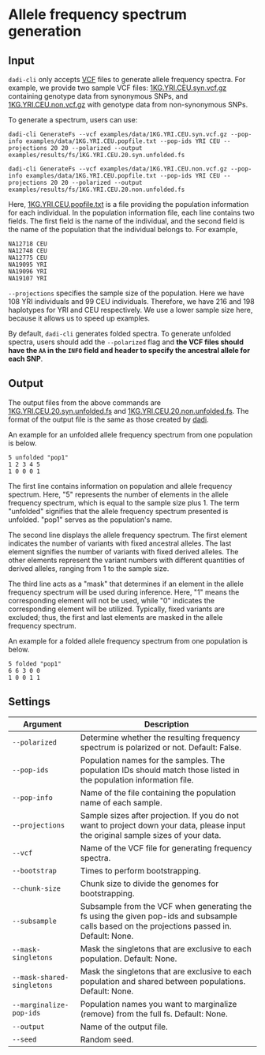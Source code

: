 # Allele frequency spectrum generation

## Input

`dadi-cli` only accepts [VCF](https://samtools.github.io/hts-specs/VCFv4.2.pdf) files to generate allele frequency spectra. For example, we provide two sample VCF files: [1KG.YRI.CEU.syn.vcf.gz](https://github.com/xin-huang/dadi-cli/blob/master/examples/data/1KG.YRI.CEU.syn.vcf.gz) containing genotype data from synonymous SNPs, and [1KG.YRI.CEU.non.vcf.gz](https://github.com/xin-huang/dadi-cli/blob/master/examples/data/1KG.YRI.CEU.non.vcf.gz) with genotype data from non-synonymous SNPs.

To generate a spectrum, users can use:

```
dadi-cli GenerateFs --vcf examples/data/1KG.YRI.CEU.syn.vcf.gz --pop-info examples/data/1KG.YRI.CEU.popfile.txt --pop-ids YRI CEU --projections 20 20 --polarized --output examples/results/fs/1KG.YRI.CEU.20.syn.unfolded.fs

dadi-cli GenerateFs --vcf examples/data/1KG.YRI.CEU.non.vcf.gz --pop-info examples/data/1KG.YRI.CEU.popfile.txt --pop-ids YRI CEU --projections 20 20 --polarized --output examples/results/fs/1KG.YRI.CEU.20.non.unfolded.fs
```

Here, [1KG.YRI.CEU.popfile.txt](https://github.com/xin-huang/dadi-cli/blob/master/examples/data/1KG.YRI.CEU.popfile.txt) is a file providing the population information for each individual. In the population information file, each line contains two fields. The first field is the name of the individual, and the second field is the name of the population that the individual belongs to. For example,

```
NA12718 CEU
NA12748 CEU
NA12775 CEU
NA19095 YRI
NA19096 YRI
NA19107 YRI
```

`--projections` specifies the sample size of the population. Here we have 108 YRI individuals and 99 CEU individuals. Therefore, we have 216 and 198 haplotypes for YRI and CEU respectively. We use a lower sample size here, because it allows us to speed up examples.

By default, `dadi-cli` generates folded spectra. To generate unfolded spectra, users should add the `--polarized` flag and **the VCF files should have the `AA` in the `INFO` field and header to specify the ancestral allele for each SNP**.

## Output

The output files from the above commands are [1KG.YRI.CEU.20.syn.unfolded.fs](https://github.com/xin-huang/dadi-cli/blob/master/examples/results/fs/1KG.YRI.CEU.20.syn.unfolded.fs) and [1KG.YRI.CEU.20.non.unfolded.fs](https://github.com/xin-huang/dadi-cli/blob/master/examples/results/fs/1KG.YRI.CEU.20.non.unfolded.fs). The format of the output file is the same as those created by [dadi](https://dadi.readthedocs.io).

An example for an unfolded allele frequency spectrum from one population is below.

```
5 unfolded "pop1"
1 2 3 4 5
1 0 0 0 1
```

The first line contains information on population and allele frequency spectrum. Here, "5" represents the number of elements in the allele frequency spectrum, which is equal to the sample size plus 1. The term "unfolded" signifies that the allele frequency spectrum presented is unfolded. "pop1" serves as the population's name.

The second line displays the allele frequency spectrum. The first element indicates the number of variants with fixed ancestral alleles. The last element signifies the number of variants with fixed derived alleles. The other elements represent the variant numbers with different quantities of derived alleles, ranging from 1 to the sample size.

The third line acts as a "mask" that determines if an element in the allele frequency spectrum will be used during inference. Here, "1" means the corresponding element will not be used, while "0" indicates the corresponding element will be utilized. Typically, fixed variants are excluded; thus, the first and last elements are masked in the allele frequency spectrum.

An example for a folded allele frequency spectrum from one population is below.

```
5 folded "pop1"
6 6 3 0 0
1 0 0 1 1
```

## Settings

| Argument | Description |
| - | - |
| `--polarized`              | Determine whether the resulting frequency spectrum is polarized or not. Default: False. |
| `--pop-ids`                | Population names for the samples. The population IDs should match those listed in the population information file. |
| `--pop-info`               | Name of the file containing the population name of each sample. |
| `--projections`            | Sample sizes after projection. If you do not want to project down your data, please input the original sample sizes of your data. |
| `--vcf`                    | Name of the VCF file for generating frequency spectra. |
| `--bootstrap`              | Times to perform bootstrapping. |
| `--chunk-size`             | Chunk size to divide the genomes for bootstrapping. |
| `--subsample`              | Subsample from the VCF when generating the fs using the given pop-ids and subsample calls based on the projections passed in. Default: None. |
| `--mask-singletons`        | Mask the singletons that are exclusive to each population. Default: None. |
| `--mask-shared-singletons` | Mask the singletons that are exclusive to each population and shared between populations. Default: None. |
| `--marginalize-pop-ids`    | Population names you want to marginalize (remove) from the full fs. Default: None. |
| `--output`                 | Name of the output file. |
| `--seed`                   | Random seed. |
